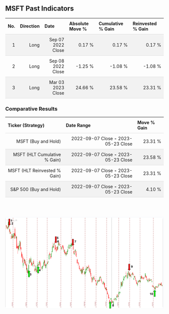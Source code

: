 
<style>
.hits {
            border-collapse: collapse;
            width: 100%;
        }
        .hits th, td {
            padding: 8px;
            border-bottom: 1px solid #ddd;
        }
        
        .hits td {text-align: right;}
        .hits th {text-align: left;}
        
        .hits tr:nth-child(even) {
            background-color: #f2f2f2;
        }
        
        .chartCol {
            width: 50%;
            float: left;
            padding: 20px;
        }  
</style>
    
<br>

## MSFT Past Indicators

<table class="hits">
    <tr>
        <th>No.</th>
        <th>Direction</th>
        <th>Date</th>
        <th>Absolute Move %</th>
        <th>Cumulative % Gain</th>
        <th>Reinvested % Gain</th>
      </tr>
    <tr>
        <td>1</td>
        <td>Long</td>
        <td>Sep 07 2022 Close</td>
        <td>0.17 %</td>
        <td>0.17 %</td>
        <td>0.17 %</td>
    </tr>
    <tr>
        <td>2</td>
        <td>Long</td>
        <td>Sep 08 2022 Close</td>
        <td>-1.25 %</td>
        <td>-1.08 %</td>
        <td>-1.08 %</td>
    </tr>
    <tr>
        <td>3</td>
        <td>Long</td>
        <td>Mar 03 2023 Close</td>
        <td>24.66 %</td>
        <td>23.58 %</td>
        <td>23.31 %</td>
    </tr>
    
</table>

### Comparative Results

<table class="hits">
    <thead>
        <th>Ticker (Strategy)</th>
        <th>Date Range</th>
        <th>Move % Gain</th>
    </thead>
    <tbody>
        <tr>
            <td>MSFT (Buy and Hold)</td>
            <td>2022-09-07 Close <b>-</b> 2023-05-23 Close</td>
            <td>23.31 %</td>
        </tr>
        <tr>
            <td>MSFT (HLT Cumulative % Gain)</td>
            <td>2022-09-07 Close <b>-</b> 2023-05-23 Close</td>
            <td>23.58 %</td>
        </tr>
        <tr>
            <td>MSFT (HLT Reinvested % Gain)</td>
            <td>2022-09-07 Close <b>-</b> 2023-05-23 Close</td>
            <td>23.31 %</td>
        </tr>
        <tr>
            <td>S&P 500 (Buy and Hold)</td>
            <td>2022-09-07 Close <b>-</b> 2023-05-23 Close</td>
            <td>4.10 %</td>
        </tr>
    </tbody>
</table>
<br>
<br>

![Plot](charts/TSLAstatic.png)